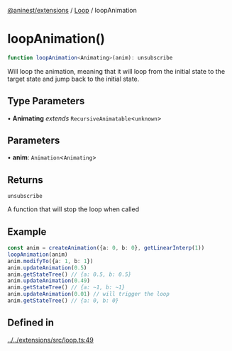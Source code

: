 [@aninest/extensions](../../index.md) / [Loop](../index.md) / loopAnimation

# loopAnimation()

```ts
function loopAnimation<Animating>(anim): unsubscribe
```

Will loop the animation, meaning that it will loop from the initial state to the target state and jump back to the initial state.

## Type Parameters

• **Animating** *extends* `RecursiveAnimatable`\<`unknown`\>

## Parameters

• **anim**: `Animation`\<`Animating`\>

## Returns

`unsubscribe`

A function that will stop the loop when called

## Example

```ts
const anim = createAnimation({a: 0, b: 0}, getLinearInterp(1))
loopAnimation(anim)
anim.modifyTo({a: 1, b: 1})
anim.updateAnimation(0.5)
anim.getStateTree() // {a: 0.5, b: 0.5}
anim.updateAnimation(0.49)
anim.getStateTree() // {a: ~1, b: ~1}
anim.updateAnimation(0.01) // will trigger the loop
anim.getStateTree() // {a: 0, b: 0}
```

## Defined in

[../../extensions/src/loop.ts:49](https://github.com/zphrs/aninest/blob/faa26c191e539bfffb0686de3335249d40ae5db1/extensions/src/loop.ts#L49)
